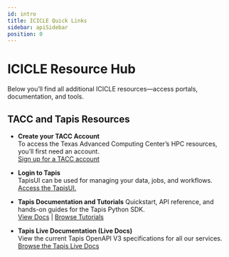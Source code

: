 ```yaml
---
id: intro
title: ICICLE Quick Links
sidebar: apiSidebar
position: 0
---
```


# ICICLE Resource Hub

Below you’ll find all additional ICICLE resources—access portals, documentation, and tools.

## TACC and Tapis Resources

- **Create your TACC Account**  
  To access the Texas Advanced Computing Center’s HPC resources, you’ll first need an account.  
  <a href="https://accounts.tacc.utexas.edu/login?redirect_url=profile" target="_blank" rel="noopener noreferrer">
    Sign up for a TACC account
  </a>

- **Login to Tapis**  
  TapisUI can be used for managing your data, jobs, and workflows.  
  <a href="https://icicleai.tapis.io/#/login" target="_blank" rel="noopener noreferrer">
    Access the TapisUI.
  </a>

- **Tapis Documentation and Tutorials** 
  Quickstart, API reference, and hands-on guides for the Tapis Python SDK.  
  <a href="https://tapis.readthedocs.io/en/latest/contents.html" target="_blank" rel="noopener noreferrer">View Docs</a> | <a href="https://tapis-project.github.io/tutorials/" target="_blank" rel="noopener noreferrer">Browse Tutorials</a>


- **Tapis Live Documentation (Live Docs)**  
  View the current Tapis OpenAPI V3 specifications for all our services.  
  <a href="https://tapis-project.github.io/live-docs/?service=Systems" target="_blank" rel="noopener noreferrer">
    Browse the Tapis Live Docs
  </a>









